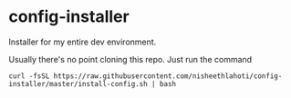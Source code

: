 # config-installer
Installer for my entire dev environment.

Usually there's no point cloning this repo. Just run the command
```
curl -fsSL https://raw.githubusercontent.com/nisheethlahoti/config-installer/master/install-config.sh | bash
```
